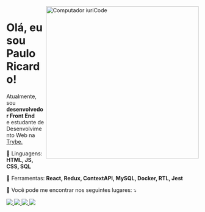 <img src="https://raw.githubusercontent.com/MicaelliMedeiros/micaellimedeiros/master/image/computer-illustration.png" min-width="400px" max-width="400px" width="400px" align="right" alt="Computador iuriCode">

<h1>
 Olá, eu sou Paulo Ricardo!
</h1>
<p align="left"> 
  Atualmente, sou <strong>desenvolvedor Front End</strong> <br>
  e estudante de Desenvolvimento Web na <a href="https://www.betrybe.com/">Trybe.</a>
</p>

<p align="left">
  🦄 Linguagens: <strong>HTML, JS, CSS, SQL</strong>
</p>

<p align="left">
  💼 Ferramentas: <strong>React, Redux, ContextAPI, MySQL, Docker, RTL, Jest</strong>
</p>

<p align="left">
  💌 Você pode me encontrar nos seguintes lugares: ⤵️
</p>

<p align="left">

  <a href="mailto:pauloricardosbarboza@gmail.com" alt="Gmail">
    <img src="https://img.shields.io/badge/-Gmail-FF0000?style=flat-square&labelColor=FF0000&logo=gmail&logoColor=white&link=mailto:pauloricardosbarboza@gmail.com" />
  </a>
  
  <a href="https://www.linkedin.com/in/pauloricardosb/" alt="Linkedin">
    <img src="https://img.shields.io/badge/-Linkedin-0e76a8?style=flat-square&logo=Linkedin&logoColor=white&link=LINK-DO-SEU-LINKEDIN" />
  </a>
  
  <a href="https://wa.me/qr/TDYFTQF75ZDBD1" alt="WhatsApp">
    <img src="https://img.shields.io/badge/-WhatsApp-25d366?style=flat-square&labelColor=25d366&logo=whatsapp&logoColor=white&link=https://wa.me/qr/TDYFTQF75ZDBD1"/>
  </a>
  
  <a href="https://www.instagram.com/pauloricardosb/" alt="Instagram">
    <img src="https://img.shields.io/badge/-Instagram-DF0174?style=flat-square&labelColor=DF0174&logo=instagram&logoColor=white&link=https://www.instagram.com/pauloricardosb/"/>
   </a>
   
</p>  

